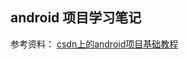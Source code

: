 ## android 项目学习笔记
参考资料：
[csdn上的android项目基础教程](https://blog.csdn.net/weixin_43853746/article/details/117367078)
